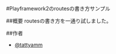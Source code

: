 #Playframework2のroutesの書き方サンプル

##概要
routesの書き方を一通り試しました。

##作者
* [@tattyamm](https://twitter.com/tattyamm)
